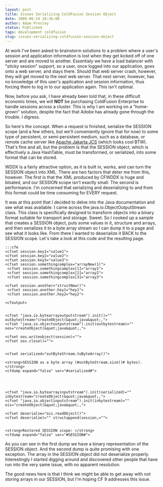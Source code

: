 ```yaml
---
layout: post
title: Issues Serializing ColdFusion Session Object
date: 2009-06-24 18:26:00
author: Adam Presley
status: Published
tags: development coldfusion
slug: issues-serializing-coldfusion-session-object
---
```


At work I've been asked to brainstorm solutions to a problem where a
user's session and application information is lost when they get kicked
off of one server and are moved to another. Essentialy we have a load
balancer with "sticky session" support, so a user, once logged into our
application, goes onto a web server, and stays there. Should that web
server crash, however, they will get moved to the next web server. That
next server, however, has no knowledge of this user's application and
session information, thus forcing them to log in to our application
again. This isn't optimal.  
  
Now, before you ask, I have already been told that, in these difficult
economic times, we will **NOT** be purchasing ColdFusion Enterprise to
handle sessions across a cluster. This is why I am working on a
"home-grown" solution, despite the fact that Adobe has already gone
through the trouble. I digress.  
  
So here's the concept. When a request is finished, serialize the SESSION
scope (and a few others, but we'll conveniently ignore that for now) to
some type of persistent, or semi-persistent medium, such as a database,
or remote cache server like [Apache Jakarta JCS](http://jakarta.apache.org/jcs/index.html) (which looks cool
BTW). That's fine and all, but the problem is that the SESSION object,
which is effectively a Java HashTable, must be transformed, or
serialized, into some format that can be stored.  
  
WDDX is a fairly attractive option, as it is built in, works, and can
turn the SESSION object into XML. There are two factors that deter me
from this, however. The first is that the XML produced by CFWDDX is huge
and bloated, and our SESSION scope isn't exactly small. The second is
performance. I'm concerned that serializing and deserializing to and
from this format could be time consuming for EVERY request.  
  
It was at this point that I decided to delve into the Java documentation
and see what was available. I came across the java.io.ObjectOutputStream
class. This class is specifically designed to transform objects into a
binary format suitable for transport and storage. Sweet. So I cooked up
a sample that creates a SESSION object, puts some values in it,
structure and arrays, and then serializes it to a byte array stream so I
can dump it to a page and see what it looks like. From there I wanted to
deserialize it BACK to the SESSION scope. Let's take a look at this code
and the resulting page.  
  
    :::cfm
    <cfset session.key1="value1">
    <cfset session.key2="value2">
    <cfset session.key3="value3">
    <cfset session.somethingcomplex="arrayNew(1)">
     <cfset session.somethingcomplex[1]="array1">
     <cfset session.somethingcomplex[2]="array2">
     <cfset session.somethingcomplex[3]="array3">
     
    <cfset session.another="structNew()">
     <cfset session.another.hey1="hey1">
     <cfset session.another.hey2="hey2">

    <cfoutput>
     

    <cfset "java.io.bytearrayoutputstream").init()="" outbytestream="createObject(&quot;java&quot;,">
    <cfset "java.io.objectoutputstream").init(outbytestream)="" oos="createObject(&quot;java&quot;,">

    <cfset oos.writeobject(session)="">
    <cfset oos.close()="">


    <cfset serialized="outByteStream.toByteArray()">

    <strong>SESSION as a byte array (#outByteStream.size()# bytes).</strong>
    <cfdump expand="false" var="#serialized#">




    <cfset "java.io.bytearrayinputstream").init(serialized)="" inbytestream="createObject(&quot;java&quot;,">
    <cfset "java.io.objectinputstream").init(inbytestream)="" ois="createObject(&quot;java&quot;,">

    <cfset deserialze="ois.readObject()">
    <cfset deserialze)="" structappend(session,="">


    <strong>Restored SESSION scope: </strong>
    <cfdump expand="false" var="#SESSION#">

As you can see in the first dump we have a binary representation of the
SESSION object. And the second dump is quite promising with one
exception. The array in the SESSION object did not deserialize properly.
Interestingly I started digging around and discovered other people that
have run into the very same issue, with no apparent resolution.  
  
The good news here is that I think we might be able to get away with not
storing arrays in our SESSION, but I'm hoping CF 9 addresses this issue.
